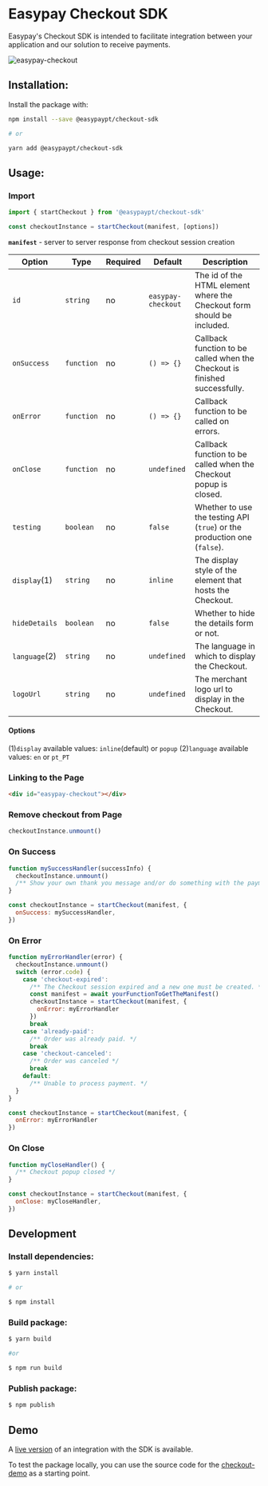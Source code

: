 # Easypay Checkout SDK

Easypay's Checkout SDK is intended to facilitate integration between your application and our solution to receive payments.

![easypay-checkout](https://user-images.githubusercontent.com/30448483/175095028-a36de17a-6531-4573-86fc-459b8586376c.gif)

## Installation:

Install the package with:

```sh
npm install --save @easypaypt/checkout-sdk

# or

yarn add @easypaypt/checkout-sdk
```

## Usage:

### Import

```js
import { startCheckout } from '@easypaypt/checkout-sdk'

const checkoutInstance = startCheckout(manifest, [options])
```

**`manifest`** - server to server response from checkout session creation

| Option        | Type       | Required | Default            | Description                                                                |
| ------------- | ---------- | -------- | ------------------ | -------------------------------------------------------------------------- |
| `id`          | `string`   | no       | `easypay-checkout` | The id of the HTML element where the Checkout form should be included.     |
| `onSuccess`   | `function` | no       | `() => {}`         | Callback function to be called when the Checkout is finished successfully. |
| `onError`     | `function` | no       | `() => {}`         | Callback function to be called on errors.                                  |
| `onClose`     | `function` | no       | `undefined`        | Callback function to be called when the Checkout popup is closed.          |
| `testing`     | `boolean`  | no       | `false`            | Whether to use the testing API (`true`) or the production one (`false`).   |
| `display`(1)  | `string`   | no       | `inline`           | The display style of the element that hosts the Checkout.                  |
| `hideDetails` | `boolean`  | no       | `false`            | Whether to hide the details form or not.                                   |
| `language`(2) | `string`   | no       | `undefined`        | The language in which to display the Checkout.                             |
| `logoUrl`     | `string`   | no       | `undefined`        | The merchant logo url to display in the Checkout.                          |

#### Options

(1)`display` available values: `inline`(default) or `popup`
(2)`language` available values: `en` or `pt_PT`

### Linking to the Page

```html
<div id="easypay-checkout"></div>
```

### Remove checkout from Page

```js
checkoutInstance.unmount()
```

### On Success

```javascript
function mySuccessHandler(successInfo) {
  checkoutInstance.unmount()
  /** Show your own thank you message and/or do something with the payment info. */
}

const checkoutInstance = startCheckout(manifest, {
  onSuccess: mySuccessHandler,
})
```

### On Error

```javascript
function myErrorHandler(error) {
  checkoutInstance.unmount()
  switch (error.code) {
    case 'checkout-expired':
      /** The Checkout session expired and a new one must be created. */
      const manifest = await yourFunctionToGetTheManifest()
      checkoutInstance = startCheckout(manifest, {
        onError: myErrorHandler
      })
      break
    case 'already-paid':
      /** Order was already paid. */
      break
    case 'checkout-canceled':
      /** Order was canceled */
      break
    default:
      /** Unable to process payment. */
  }
}

const checkoutInstance = startCheckout(manifest, {
  onError: myErrorHandler
})
```

### On Close

```js
function myCloseHandler() {
  /** Checkout popup closed */
}

const checkoutInstance = startCheckout(manifest, {
  onClose: myCloseHandler,
})
```

## Development

### Install dependencies:

```bash
$ yarn install

# or

$ npm install
```

### Build package:

```bash
$ yarn build

#or

$ npm run build
```

### Publish package:

```bash
$ npm publish
```

## Demo

A [live version](https://checkout-demo.easypay.pt/) of an integration with the SDK is available.

To test the package locally, you can use the source code for the [checkout-demo](https://github.com/Easypay/checkout-demo) as a starting point.
